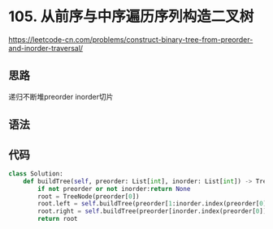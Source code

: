# 105. 从前序与中序遍历序列构造二叉树
https://leetcode-cn.com/problems/construct-binary-tree-from-preorder-and-inorder-traversal/
## 思路
递归不断堆preorder inorder切片
## 语法

## 代码
```python
class Solution:
    def buildTree(self, preorder: List[int], inorder: List[int]) -> TreeNode:
        if not preorder or not inorder:return None
        root = TreeNode(preorder[0])
        root.left = self.buildTree(preorder[1:inorder.index(preorder[0])+1], inorder[:inorder.index(preorder[0])])
        root.right = self.buildTree(preorder[inorder.index(preorder[0])+1:], inorder[inorder.index(preorder[0])+1:])
        return root
```